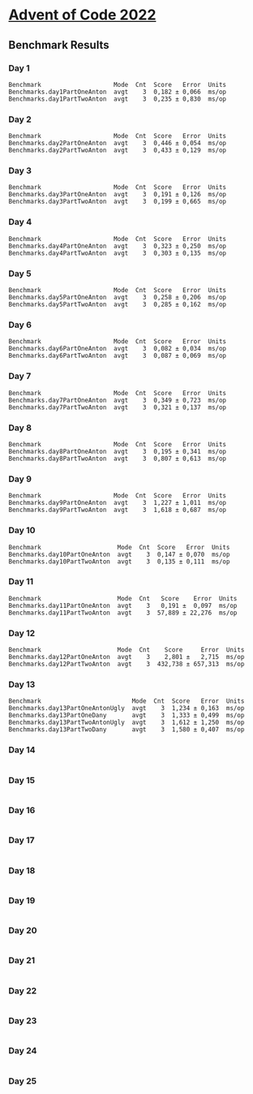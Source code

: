 # [Advent of Code 2022](https://adventofcode.com/2022)

## Benchmark Results
### Day 1
```
Benchmark                    Mode  Cnt  Score   Error  Units
Benchmarks.day1PartOneAnton  avgt    3  0,182 ± 0,066  ms/op
Benchmarks.day1PartTwoAnton  avgt    3  0,235 ± 0,830  ms/op
```
### Day 2
```
Benchmark                    Mode  Cnt  Score   Error  Units
Benchmarks.day2PartOneAnton  avgt    3  0,446 ± 0,054  ms/op
Benchmarks.day2PartTwoAnton  avgt    3  0,433 ± 0,129  ms/op
```
### Day 3
```
Benchmark                    Mode  Cnt  Score   Error  Units
Benchmarks.day3PartOneAnton  avgt    3  0,191 ± 0,126  ms/op
Benchmarks.day3PartTwoAnton  avgt    3  0,199 ± 0,665  ms/op
```
### Day 4
```
Benchmark                    Mode  Cnt  Score   Error  Units
Benchmarks.day4PartOneAnton  avgt    3  0,323 ± 0,250  ms/op
Benchmarks.day4PartTwoAnton  avgt    3  0,303 ± 0,135  ms/op
```
### Day 5
```
Benchmark                    Mode  Cnt  Score   Error  Units
Benchmarks.day5PartOneAnton  avgt    3  0,258 ± 0,206  ms/op
Benchmarks.day5PartTwoAnton  avgt    3  0,285 ± 0,162  ms/op
```
### Day 6
```
Benchmark                    Mode  Cnt  Score   Error  Units
Benchmarks.day6PartOneAnton  avgt    3  0,082 ± 0,034  ms/op
Benchmarks.day6PartTwoAnton  avgt    3  0,087 ± 0,069  ms/op
```
### Day 7
```
Benchmark                    Mode  Cnt  Score   Error  Units
Benchmarks.day7PartOneAnton  avgt    3  0,349 ± 0,723  ms/op
Benchmarks.day7PartTwoAnton  avgt    3  0,321 ± 0,137  ms/op
```
### Day 8
```
Benchmark                    Mode  Cnt  Score   Error  Units
Benchmarks.day8PartOneAnton  avgt    3  0,195 ± 0,341  ms/op
Benchmarks.day8PartTwoAnton  avgt    3  0,807 ± 0,613  ms/op
```
### Day 9
```
Benchmark                    Mode  Cnt  Score   Error  Units
Benchmarks.day9PartOneAnton  avgt    3  1,227 ± 1,011  ms/op
Benchmarks.day9PartTwoAnton  avgt    3  1,618 ± 0,687  ms/op
```
### Day 10
```
Benchmark                     Mode  Cnt  Score   Error  Units
Benchmarks.day10PartOneAnton  avgt    3  0,147 ± 0,070  ms/op
Benchmarks.day10PartTwoAnton  avgt    3  0,135 ± 0,111  ms/op
```
### Day 11
```
Benchmark                     Mode  Cnt   Score    Error  Units
Benchmarks.day11PartOneAnton  avgt    3   0,191 ±  0,097  ms/op
Benchmarks.day11PartTwoAnton  avgt    3  57,889 ± 22,276  ms/op
```
### Day 12
```
Benchmark                     Mode  Cnt    Score     Error  Units
Benchmarks.day12PartOneAnton  avgt    3    2,801 ±   2,715  ms/op
Benchmarks.day12PartTwoAnton  avgt    3  432,738 ± 657,313  ms/op
```
### Day 13
```
Benchmark                         Mode  Cnt  Score   Error  Units
Benchmarks.day13PartOneAntonUgly  avgt    3  1,234 ± 0,163  ms/op
Benchmarks.day13PartOneDany       avgt    3  1,333 ± 0,499  ms/op
Benchmarks.day13PartTwoAntonUgly  avgt    3  1,612 ± 1,250  ms/op
Benchmarks.day13PartTwoDany       avgt    3  1,580 ± 0,407  ms/op
```
### Day 14
```

```
### Day 15
```

```
### Day 16
```

```
### Day 17
```

```
### Day 18
```

```
### Day 19
```

```
### Day 20
```

```
### Day 21
```

```
### Day 22
```

```
### Day 23
```

```
### Day 24
```

```
### Day 25
```

```